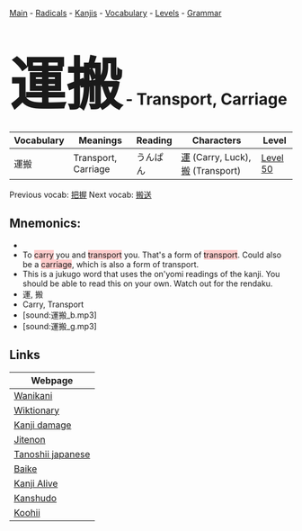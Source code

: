 <style> bigfont {font-size: 100px}</style>
[Main](../README.md) -
[Radicals](../radicals.md) -
[Kanjis](../kanjis.md) -
[Vocabulary](../vocabulary.md) -
[Levels](../levels.md) -
[Grammar](../grammar.md)
# <bigfont> 運搬</bigfont> - Transport, Carriage 

| Vocabulary | Meanings | Reading | Characters | Level |
| --- | --- | --- | --- | --- |
| 運搬 | Transport, Carriage | うんぱん |  [運](../kanjis/運.md) (Carry, Luck), [搬](../kanjis/搬.md) (Transport) | [Level 50](../levels/wk_level50.md) |

Previous vocab: [把握](把握.md) Next vocab: [搬送](搬送.md) 

## Mnemonics:

* 
* To <span style="background-color:#ffcccb"> carry</span> you and <span style="background-color:#ffcccb"> transport</span> you. That's a form of <span style="background-color:#ffcccb"> transport</span>. Could also be a <span style="background-color:#ffcccb"> carriage</span>, which is also a form of transport.
* This is a jukugo word that uses the on'yomi readings of the kanji. You should be able to read this on your own. Watch out for the rendaku.
* 運, 搬
* Carry, Transport
* [sound:運搬_b.mp3]
* [sound:運搬_g.mp3]


## Links 

| Webpage |
| --- |
| [Wanikani          ](https://www.wanikani.com/kanji/運搬) |
| [Wiktionary        ](https://en.wiktionary.org/wiki/運搬) |
| [Kanji damage      ](http://www.kanjidamage.com/kanji/search?utf8=✓&q=運搬) |
| [Jitenon           ](https://jitenon.com/kanji/運搬) |
| [Tanoshii japanese ](https://www.tanoshiijapanese.com/dictionary/kanji.cfm?k=運搬) |
| [Baike             ](https://baike.baidu.com/item/運搬) |
| [Kanji Alive       ](https://app.kanjialive.com/運搬) |
| [Kanshudo          ](https://www.kanshudo.com/searchmn?q=運搬) |
| [Koohii            ](https://kanji.koohii.com/study/kanji/運搬) |
